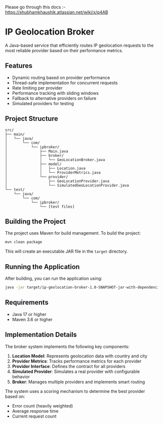 Please go through this docs :- https://shubhamkhaushik.atlassian.net/wiki/x/q4AB

# IP Geolocation Broker

A Java-based service that efficiently routes IP geolocation requests to the most reliable provider based on their performance metrics.

## Features

- Dynamic routing based on provider performance
- Thread-safe implementation for concurrent requests
- Rate limiting per provider
- Performance tracking with sliding windows
- Fallback to alternative providers on failure
- Simulated providers for testing

## Project Structure

```
src/
├── main/
│   └── java/
│       └── com/
│           └── ipbroker/
│               ├── Main.java
│               ├── broker/
│               │   └── GeoLocationBroker.java
│               ├── model/
│               │   ├── Location.java
│               │   └── ProviderMetrics.java
│               └── provider/
│                   ├── GeoLocationProvider.java
│                   └── SimulatedGeoLocationProvider.java
└── test/
    └── java/
        └── com/
            └── ipbroker/
                └── [test files]
```

## Building the Project

The project uses Maven for build management. To build the project:

```bash
mvn clean package
```

This will create an executable JAR file in the `target` directory.

## Running the Application

After building, you can run the application using:

```bash
java -jar target/ip-geolocation-broker-1.0-SNAPSHOT-jar-with-dependencies.jar
```

## Requirements

- Java 17 or higher
- Maven 3.6 or higher

## Implementation Details

The broker system implements the following key components:

1. **Location Model**: Represents geolocation data with country and city
2. **Provider Metrics**: Tracks performance metrics for each provider
3. **Provider Interface**: Defines the contract for all providers
4. **Simulated Provider**: Simulates a real provider with configurable behavior
5. **Broker**: Manages multiple providers and implements smart routing

The system uses a scoring mechanism to determine the best provider based on:
- Error count (heavily weighted)
- Average response time
- Current request count 